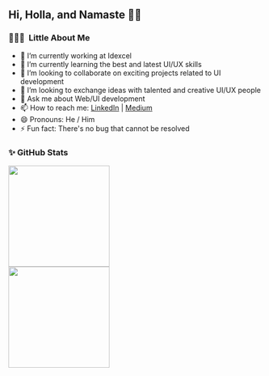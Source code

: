 ## Hi, Holla, and Namaste 👋🙏

### 👨🏻‍💻 &nbsp;Little About Me
- 🔭 I’m currently working at Idexcel
- 🌱 I’m currently learning the best and latest UI/UX skills
- 👯 I’m looking to collaborate on exciting projects related to UI development
- 🤔 I’m looking to exchange ideas with talented and creative UI/UX people
- 💬 Ask me about Web/UI development
- 📫 How to reach me: [LinkedIn](https://www.linkedin.com/in/bhavikbhoir/) | [Medium](https://medium.com/@bhvkbhoir95)
- 😄 Pronouns: He / Him
- ⚡ Fun fact: There's no bug that cannot be resolved 

### ✨ GitHub Stats
<div class="row>
  <div class="column>
    <img height="200em" src="https://github-readme-stats.vercel.app/api?  username=bhavikbhoir&&show_icons=true&title_color=0080ff&icon_color=0080ff&text_color=000000&bg_color=ffffff">
  </div>
  <div class="column">
    <img height="200em" src="https://github-readme-stats.vercel.app/api/top-langs/?username=bhavikbhoir&theme=light&layout=compact">
  </div>
</div>
